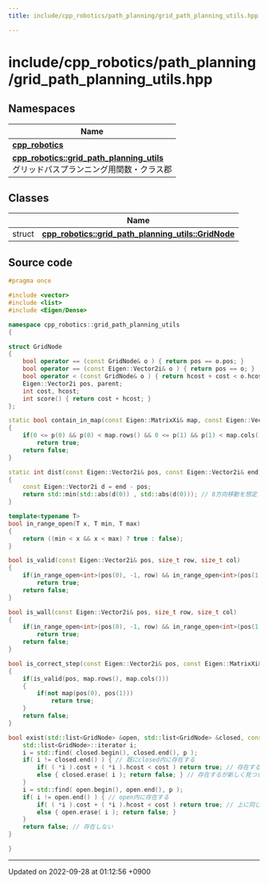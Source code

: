 ```yaml
---
title: include/cpp_robotics/path_planning/grid_path_planning_utils.hpp

---
```


# include/cpp_robotics/path_planning/grid_path_planning_utils.hpp



## Namespaces

| Name           |
| -------------- |
| **[cpp_robotics](/cpp_robotics/doxybook/Namespaces/namespacecpp__robotics/)**  |
| **[cpp_robotics::grid_path_planning_utils](/cpp_robotics/doxybook/Namespaces/namespacecpp__robotics_1_1grid__path__planning__utils/)** <br>グリッドパスプランニング用関数・クラス郡  |

## Classes

|                | Name           |
| -------------- | -------------- |
| struct | **[cpp_robotics::grid_path_planning_utils::GridNode](/cpp_robotics/doxybook/Classes/structcpp__robotics_1_1grid__path__planning__utils_1_1GridNode/)**  |




## Source code

```cpp
#pragma once

#include <vector>
#include <list>
#include <Eigen/Dense>

namespace cpp_robotics::grid_path_planning_utils
{

struct GridNode
{
    bool operator == (const GridNode& o ) { return pos == o.pos; }
    bool operator == (const Eigen::Vector2i& o ) { return pos == o; }
    bool operator < (const GridNode& o ) { return hcost + cost < o.hcost + o.cost; }
    Eigen::Vector2i pos, parent;
    int cost, hcost;
    int score() { return cost + hcost; }
};

static bool contain_in_map(const Eigen::MatrixXi& map, const Eigen::Vector2i& p)
{
    if(0 <= p(0) && p(0) < map.rows() && 0 <= p(1) && p(1) < map.cols())
        return true;
    return false;
}

static int dist(const Eigen::Vector2i& pos, const Eigen::Vector2i& end)
{
    const Eigen::Vector2i d = end - pos;
    return std::min(std::abs(d(0)) , std::abs(d(0))); // 8方向移動を想定 https://qiita.com/2dgames_jp/items/f29e915357c1decbc4b7#%E6%8E%A2%E7%B4%A2%E3%82%92%E9%96%8B%E5%A7%8B
}

template<typename T>
bool in_range_open(T x, T min, T max) 
{
    return ((min < x && x < max) ? true : false);
}

bool is_valid(const Eigen::Vector2i& pos, size_t row, size_t col)
{
    if(in_range_open<int>(pos(0), -1, row) && in_range_open<int>(pos(1), -1, col))
        return true;
    return false;
}

bool is_wall(const Eigen::Vector2i& pos, size_t row, size_t col)
{
    if(in_range_open<int>(pos(0), -1, row) && in_range_open<int>(pos(1), -1, col))
        return true;
    return false;
}

bool is_correct_step(const Eigen::Vector2i& pos, const Eigen::MatrixXi& map)
{
    if(is_valid(pos, map.rows(), map.cols()))
    {
        if(not map(pos(0), pos(1)))
            return true;
    }
    return false;
}

bool exist(std::list<GridNode> &open, std::list<GridNode> &closed, const Eigen::Vector2i& p, int cost) {
    std::list<GridNode>::iterator i;
    i = std::find( closed.begin(), closed.end(), p );
    if( i != closed.end() ) { // 既にclosed内に存在する
        if( ( *i ).cost + ( *i ).hcost < cost ) return true; // 存在するのでtrueを返す
        else { closed.erase( i ); return false; } // 存在するが新しく見つかったほうがコストが小さいので書き換えるために消して、falseを返す
    }
    i = std::find( open.begin(), open.end(), p );
    if( i != open.end() ) { // open内に存在する
        if( ( *i ).cost + ( *i ).hcost < cost ) return true; // 上に同じ
        else { open.erase( i ); return false; }
    }
    return false; // 存在しない
}

}
```


-------------------------------

Updated on 2022-09-28 at 01:12:56 +0900
